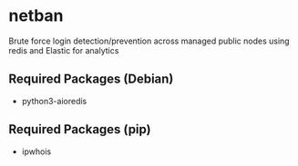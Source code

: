 # netban
Brute force login detection/prevention across managed public nodes using redis and Elastic for analytics

## Required Packages (Debian)
- python3-aioredis

## Required Packages (pip)
- ipwhois